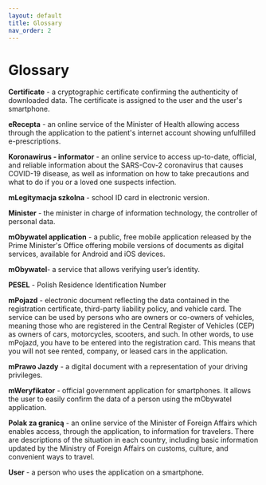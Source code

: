 ```yaml
---
layout: default
title: Glossary
nav_order: 2
---
```


Glossary
==

**Certificate** - a cryptographic certificate confirming the authenticity of downloaded data. The certificate is assigned to the user and the user's smartphone.

**eRecepta** - an online service of the Minister of Health allowing access through the application to the patient's internet account showing unfulfilled e-prescriptions.  

**Koronawirus - informator** - an online service to access up-to-date, official, and reliable information about the SARS-Cov-2 coronavirus that causes COVID-19 disease, as well as information on how to take precautions and what to do if you or a loved one suspects infection.  

**mLegitymacja szkolna** - school ID card in electronic version. 

**Minister** - the minister in charge of information technology, the controller of personal data. 

**mObywatel application** - a public, free mobile application released by the Prime Minister's Office offering mobile versions of documents as digital services, available for Android and iOS devices.  

**mObywatel**- a service that allows verifying user’s identity.

**PESEL** - Polish Residence Identification Number

**mPojazd** - electronic document reflecting the data contained in the registration certificate, third-party liability policy, and vehicle card. The service can be used by persons who are owners or co-owners of vehicles, meaning those who are registered in the Central Register of Vehicles (CEP) as owners of cars, motorcycles, scooters, and such. In other words, to use mPojazd, you have to be entered into the registration card. This means that you will not see rented, company, or leased cars in the application.  

**mPrawo Jazdy** - a digital document with a representation of your driving privileges.  

**mWeryfikator** - official government application for smartphones. It allows the user to easily confirm the data of a person using the mObywatel application.

**Polak za granicą** - an online service of the Minister of Foreign Affairs which enables access, through the application, to information for travelers. There are descriptions of the situation in each country, including basic information updated by the Ministry of Foreign Affairs on customs, culture, and convenient ways to travel.  

**User** - a person who uses the application on a smartphone.

